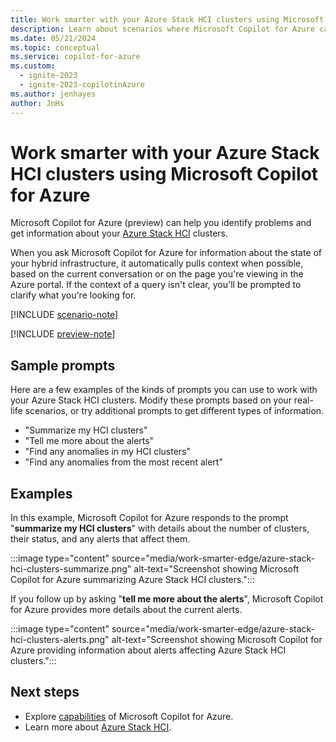 ```yaml
---
title: Work smarter with your Azure Stack HCI clusters using Microsoft Copilot for Azure
description: Learn about scenarios where Microsoft Copilot for Azure can help you work with your Azure Stack HCI clusters.
ms.date: 05/21/2024
ms.topic: conceptual
ms.service: copilot-for-azure
ms.custom:
  - ignite-2023
  - ignite-2023-copilotinAzure
ms.author: jenhayes
author: JnHs
---
```


# Work smarter with your Azure Stack HCI clusters using Microsoft Copilot for Azure

Microsoft Copilot for Azure (preview) can help you identify problems and get information about your [Azure Stack HCI](/azure-stack/hci/overview) clusters.

When you ask Microsoft Copilot for Azure for information about the state of your hybrid infrastructure, it automatically pulls context when possible, based on the current conversation or on the page you're viewing in the Azure portal. If the context of a query isn't clear, you'll be prompted to clarify what you're looking for.

[!INCLUDE [scenario-note](includes/scenario-note.md)]

[!INCLUDE [preview-note](includes/preview-note.md)]

## Sample prompts

Here are a few examples of the kinds of prompts you can use to work with your Azure Stack HCI clusters. Modify these prompts based on your real-life scenarios, or try additional prompts to get different types of information.

- "Summarize my HCI clusters"
- "Tell me more about the alerts"
- "Find any anomalies in my HCI clusters"
- "Find any anomalies from the most recent alert"

## Examples

In this example, Microsoft Copilot for Azure responds to the prompt "**summarize my HCI clusters**" with details about the number of clusters, their status, and any alerts that affect them.

:::image type="content" source="media/work-smarter-edge/azure-stack-hci-clusters-summarize.png" alt-text="Screenshot showing Microsoft Copilot for Azure summarizing Azure Stack HCI clusters.":::

If you follow up by asking "**tell me more about the alerts**", Microsoft Copilot for Azure provides more details about the current alerts.

:::image type="content" source="media/work-smarter-edge/azure-stack-hci-clusters-alerts.png" alt-text="Screenshot showing Microsoft Copilot for Azure providing information about alerts affecting Azure Stack HCI clusters.":::

## Next steps

- Explore [capabilities](capabilities.md) of Microsoft Copilot for Azure.
- Learn more about [Azure Stack HCI](/azure-stack/hci/overview).

